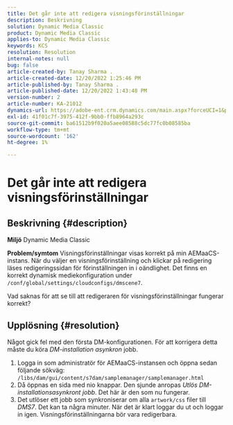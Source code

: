 ```yaml
---
title: Det går inte att redigera visningsförinställningar
description: Beskrivning
solution: Dynamic Media Classic
product: Dynamic Media Classic
applies-to: Dynamic Media Classic
keywords: KCS
resolution: Resolution
internal-notes: null
bug: false
article-created-by: Tanay Sharma .
article-created-date: 12/20/2022 1:25:46 PM
article-published-by: Tanay Sharma .
article-published-date: 12/20/2022 1:43:48 PM
version-number: 2
article-number: KA-21012
dynamics-url: https://adobe-ent.crm.dynamics.com/main.aspx?forceUCI=1&pagetype=entityrecord&etn=knowledgearticle&id=9da4f4ca-6980-ed11-81ac-6045bd006239
exl-id: 41f01c7f-3975-412f-9bb0-ffb8964a293c
source-git-commit: ba61512b9f020a5aee08588c5dc77fc0b08585ba
workflow-type: tm+mt
source-wordcount: '162'
ht-degree: 1%

---
```


# Det går inte att redigera visningsförinställningar

## Beskrivning {#description}

<b>Miljö</b>
Dynamic Media Classic


<b>Problem/symtom</b>
Visningsförinställningar visas korrekt på min AEMaaCS-instans.
När du väljer en visningsförinställning och klickar på redigering läses redigeringssidan för förinställningen in i oändlighet.
Det finns en korrekt dynamisk mediekonfiguration under `/conf/global/settings/cloudconfigs/dmscene7`.

Vad saknas för att se till att redigeraren för visningsförinställningar fungerar korrekt?


## Upplösning {#resolution}


Något gick fel med den första DM-konfigurationen. För att korrigera detta måste du köra *DM-installation asynkron* jobb.

1. Logga in som administratör för AEMaaCS-instansen och öppna sedan följande sökväg: `/libs/dam/gui/content/s7dam/samplemanager/samplemanager.html`
2. Då öppnas en sida med nio knappar. Den sjunde anropas *Utlös DM-installationsasynkront jobb*. Det här är den som nu fungerar.
3. Det utlöser ett jobb som synkroniserar om alla `artwork/css` filer till *DMS7*. Det kan ta några minuter. När det är klart loggar du ut och loggar in igen. Visningsförinställningarna bör vara redigerbara.
